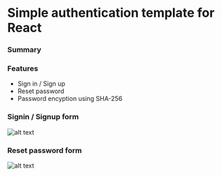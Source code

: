 # Simple authentication template for React

### Summary


### Features
* Sign in / Sign up
* Reset password
* Password encyption using SHA-256

### Signin / Signup form

![alt text](https://raw.githubusercontent.com/aljaz90/Simple-Auth-Template/master/login.png)

### Reset password form

![alt text](https://raw.githubusercontent.com/aljaz90/Simple-Auth-Template/master/reset_password.png)
